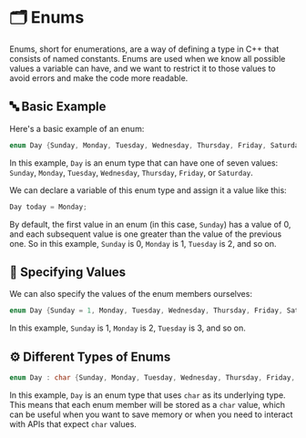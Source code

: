 # 🗂️ Enums

Enums, short for enumerations, are a way of defining a type in C++ that consists of named constants. Enums are used when we know all possible values a variable can have, and we want to restrict it to those values to avoid errors and make the code more readable.

## 🔤 Basic Example

Here's a basic example of an enum:

```cpp
enum Day {Sunday, Monday, Tuesday, Wednesday, Thursday, Friday, Saturday};
```

In this example, `Day` is an enum type that can have one of seven values: `Sunday`, `Monday`, `Tuesday`, `Wednesday`, `Thursday`, `Friday`, or `Saturday`.

We can declare a variable of this enum type and assign it a value like this:

```cpp
Day today = Monday;
```

By default, the first value in an enum (in this case, `Sunday`) has a value of 0, and each subsequent value is one greater than the value of the previous one. So in this example, `Sunday` is 0, `Monday` is 1, `Tuesday` is 2, and so on.

## 🔢 Specifying Values

We can also specify the values of the enum members ourselves:

```cpp
enum Day {Sunday = 1, Monday, Tuesday, Wednesday, Thursday, Friday, Saturday};
```

In this example, `Sunday` is 1, `Monday` is 2, `Tuesday` is 3, and so on.

## ⚙️ Different Types of Enums

```cpp
enum Day : char {Sunday, Monday, Tuesday, Wednesday, Thursday, Friday, Saturday};
```

In this example, `Day` is an enum type that uses `char` as its underlying type. This means that each enum member will be stored as a `char` value, which can be useful when you want to save memory or when you need to interact with APIs that expect `char` values.